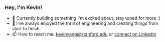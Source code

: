 ### Hey, I'm Kevin!

- 💫 Currently building something I'm excited about, stay tuned for more :)
- 🧱 I’ve always enjoyed the thrill of engineering and creating things from start to finish.
- 📫 How to reach me: kevinyang@stanford.edu or [connect on Linkedin](https://www.linkedin.com/in/yangkeving/)
